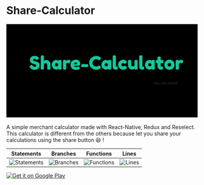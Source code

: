 # Share-Calculator
![Demo1](./imgs/share-calculator-intro.png)

A simple merchant calculator made with React-Native, Redux and Reselect.
This calculator is different from the others because let you share your calculations using the share button :laughing: !

| Statements | Branches | Functions | Lines |
| -----------|----------|-----------|-------|
| ![Statements](https://img.shields.io/badge/Coverage-96.67%25-brightgreen.svg "Make me better!") | ![Branches](https://img.shields.io/badge/Coverage-95.12%25-brightgreen.svg "Make me better!") | ![Functions](https://img.shields.io/badge/Coverage-96.61%25-brightgreen.svg "Make me better!") | ![Lines](https://img.shields.io/badge/Coverage-96.15%25-brightgreen.svg "Make me better!") |

<a href='https://play.google.com/store/apps/details?id=com.sharecalculator&pcampaignid=pcampaignidMKT-Other-global-all-co-prtnr-py-PartBadge-Mar2515-1'>
<img width="25%" alt='Get it on Google Play' src='https://play.google.com/intl/en_us/badges/static/images/badges/en_badge_web_generic.png'/></a>
